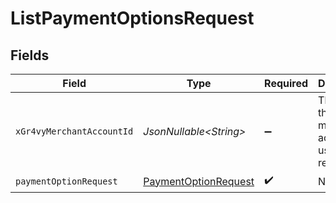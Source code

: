 # ListPaymentOptionsRequest


## Fields

| Field                                                                   | Type                                                                    | Required                                                                | Description                                                             | Example                                                                 |
| ----------------------------------------------------------------------- | ----------------------------------------------------------------------- | ----------------------------------------------------------------------- | ----------------------------------------------------------------------- | ----------------------------------------------------------------------- |
| `xGr4vyMerchantAccountId`                                               | *JsonNullable\<String>*                                                 | :heavy_minus_sign:                                                      | The ID of the merchant account to use for this request.                 | default                                                                 |
| `paymentOptionRequest`                                                  | [PaymentOptionRequest](../../models/components/PaymentOptionRequest.md) | :heavy_check_mark:                                                      | N/A                                                                     |                                                                         |